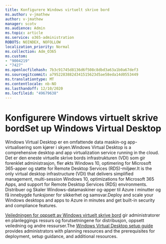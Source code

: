 ```yaml
---
title: Konfigurere Windows virtuelt skrive bord
ms.author: v-jmathew
author: v-jmathew
manager: scotv
ms.audience: Admin
ms.topic: article
ms.service: o365-administration
ROBOTS: NOINDEX, NOFOLLOW
localization_priority: Normal
ms.collection: Adm_O365
ms.custom:
- "9004219"
- "7427"
ms.openlocfilehash: 7b3c91745d8136d6f508c8dbd3a63a1b0a67def3
ms.sourcegitcommit: a7952283882d341515623d5ae58eda14d0553449
ms.translationtype: MT
ms.contentlocale: nb-NO
ms.lasthandoff: 12/10/2020
ms.locfileid: "49679638"
---
```

# <a name="set-up-windows-virtual-desktop"></a><span data-ttu-id="6326a-102">Konfigurere Windows virtuelt skrive bord</span><span class="sxs-lookup"><span data-stu-id="6326a-102">Set up Windows Virtual Desktop</span></span>

<span data-ttu-id="6326a-103">Windows Virtual Desktop er en omfattende data maskin-og app-virtualisering som kjører i skyen.</span><span class="sxs-lookup"><span data-stu-id="6326a-103">Windows Virtual Desktop is a comprehensive desktop and app virtualization service running in the cloud.</span></span> <span data-ttu-id="6326a-104">Det er den eneste virtuelle skrive bords infrastrukturen (VDI) som gir forenklet administrasjon, fler økts Windows 10, optimering for Microsoft 365-apper og støtte for Remote Desktop Services (RDS)-miljøer.</span><span class="sxs-lookup"><span data-stu-id="6326a-104">It is the only virtual desktop infrastructure (VDI) that delivers simplified management, multi-session Windows 10, optimizations for Microsoft 365 Apps, and support for Remote Desktop Services (RDS) environments.</span></span> <span data-ttu-id="6326a-105">Distribuer og Skaler Windows-datamaskiner og-apper til Azure i minutter og få innebygde funksjoner for sikkerhet og samsvar.</span><span class="sxs-lookup"><span data-stu-id="6326a-105">Deploy and scale your Windows desktops and apps to Azure in minutes and get built-in security and compliance features.</span></span>

<span data-ttu-id="6326a-106">[Veiledningen for oppsett av Windows virtuelt skrive bord](https://go.microsoft.com/fwlink/?linkid=2146236) gir administratorer en planleggings ressurs og forutsetningene for distribusjon, oppsett veiledning og andre ressurser.</span><span class="sxs-lookup"><span data-stu-id="6326a-106">The [Windows Virtual Desktop setup guide](https://go.microsoft.com/fwlink/?linkid=2146236) provides administrators with planning resources and the prerequisites for deployment, setup guidance, and additional resources.</span></span>
